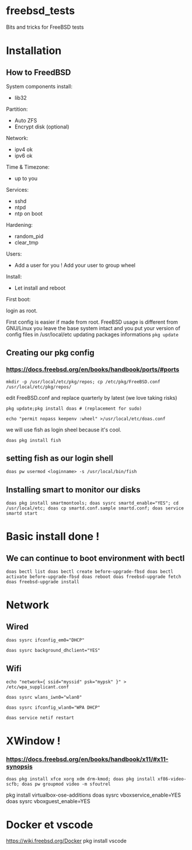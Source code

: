 # freebsd_tests
Bits and tricks for FreeBSD tests

# Installation
## How to FreedBSD
System components install:
 - lib32

Partition: 
- Auto ZFS
- Encrypt disk (optional)

Network:
- ipv4 ok
- ipv6 ok

Time & Timezone:
- up to you

Services:
- sshd
- ntpd
- ntp on boot

Hardening:
- random_pid
- clear_tmp

Users:
- Add a user for you !
Add your user to group wheel

Install:
- Let install and reboot

First boot:

login as root.

First config is easier if made from root.
FreeBSD usage is different from GNU/Linux
you leave the base system intact and you put your version of config files in /usr/local/etc
updating packages informations
`pkg update`

## Creating our pkg config
### https://docs.freebsd.org/en/books/handbook/ports/#ports
`mkdir -p /usr/local/etc/pkg/repos;
cp /etc/pkg/FreeBSD.conf /usr/local/etc/pkg/repos/`

edit FreeBSD.conf and replace quarterly by latest (we love taking risks)

`pkg update;pkg install doas # (replacement for sudo)`

`echo "permit nopass keepenv :wheel" >/usr/local/etc/doas.conf`

we will use fish as login sheel because it's cool.

`doas pkg install fish`

## setting fish as our login shell
`doas pw usermod <loginname> -s /usr/local/bin/fish`

## Installing smart to monitor our disks

`doas pkg install smartmontools;
doas sysrc smartd_enable="YES";
cd /usr/local/etc;
doas cp smartd.conf.sample smartd.conf;
doas service smartd start`

# Basic install done !
## We can continue to boot environment with bectl
`doas bectl list
doas bectl create before-upgrade-fbsd
doas bectl activate before-upgrade-fbsd
doas reboot
doas freebsd-upgrade fetch
doas freebsd-upgrade install`

# Network
## Wired
`doas sysrc ifconfig_em0="DHCP"`

`doas sysrc background_dhclient="YES"`

## Wifi

`echo "network={ ssid="myssid" psk="mypsk" }" > /etc/wpa_supplicant.conf`

`doas sysrc wlans_iwn0="wlan0"`

`doas sysrc ifconfig_wlan0="WPA DHCP"`

`doas service netif restart`

# XWindow !
### https://docs.freebsd.org/en/books/handbook/x11/#x11-synopsis
`doas pkg install xfce xorg xdm drm-kmod;
doas pkg install xf86-video-scfb;
doas pw groupmod video -m sfoutrel`

pkg install virtualbox-ose-additions
doas sysrc vboxservice_enable=YES
doas sysrc vboxguest_enable=YES

# Docker et vscode
https://wiki.freebsd.org/Docker
pkg install vscode
